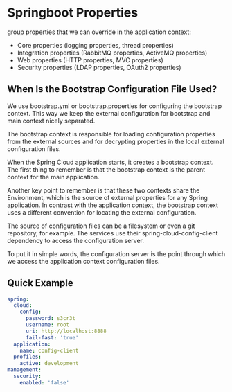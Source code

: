 # Springboot Properties

group properties that we can override in the application context:

- Core properties (logging properties, thread properties)
- Integration properties (RabbitMQ properties, ActiveMQ properties)
- Web properties (HTTP properties, MVC properties)
- Security properties (LDAP properties, OAuth2 properties)

## When Is the Bootstrap Configuration File Used?

We use bootstrap.yml or bootstrap.properties for configuring the bootstrap context. This way we keep the external configuration for bootstrap and main context nicely separated.

The bootstrap context is responsible for loading configuration properties from the external sources and for decrypting properties in the local external configuration files.

When the Spring Cloud application starts, it creates a bootstrap context. The first thing to remember is that the bootstrap context is the parent context for the main application.

Another key point to remember is that these two contexts share the Environment, which is the source of external properties for any Spring application. In contrast with the application context, the bootstrap context uses a different convention for locating the external configuration.

The source of configuration files can be a filesystem or even a git repository, for example. The services use their spring-cloud-config-client dependency to access the configuration server.

To put it in simple words, the configuration server is the point through which we access the application context configuration files.

## Quick Example

```yaml
spring:
  cloud:
    config:
      password: s3cr3t
      username: root
      uri: http://localhost:8888
      fail-fast: 'true'
  application:
    name: config-client
  profiles:
    active: development
management:
  security:
    enabled: 'false'

```
